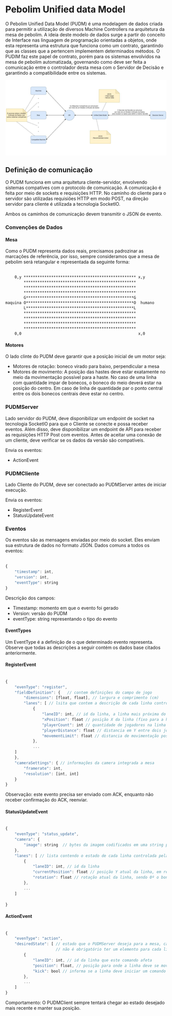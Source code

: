 # Pebolim Unified data Model

O Pebolim Unified Data Model (PUDM) é uma modelagem de dados criada para permitir a utilização de diversos Machine Controllers na arquitetura da mesa de pebolim. A ideia deste modelo de dados surge a partir do conceito de Interface nas linguagem de programação orientadas a objetos, onde esta representa uma estrutura que funciona como um contrato, garantindo que as classes que a pertencem implementem determinados métodos. O PUDIM faz este papel de contrato, porém para os sistemas envolvidos na mesa de pebolim automatizada, governando como deve ser feita a comunicação entre o controlador desta mesa com o Servidor de Decisão e garantindo a compatibilidade entre os sistemas.

![Fluxograma](img/fluxogram.png)

## Definição de comunicação

O PUDM funciona em uma arquitetura cliente-servidor, envolvendo sistemas compatíves com o protocolo de comunicação. A comunicação é feita por meio de sockets e requisições HTTP. No caminho do cliente para o servidor são utilizadas requisiões HTTP em modo POST, na direção servidor para cliente é utilizada a tecnologia SocketIO.

Ambos os caminhos de comunicação devem transmitir o JSON de evento.

### Convenções de Dados

#### Mesa
Como o PUDM representa dados reais, precisamos padrozinar as marcações de referência, por isso, sempre consideramos que a mesa de pebolim será retangular e representada da seguinte forma:


```plaintext

    0,y ************************************************* x,y
        *************************************************
        *************************************************
        *************************************************
        G***********************************************G
maquina O***********************************************O  humano
        L***********************************************L
        *************************************************
        *************************************************
        *************************************************
        *************************************************
    0,0                                                   x,0

```

#### Motores

O lado clinte do PUDM deve garantir que a posição inicial de um motor seja:
- Motores de rotação: boneco virado para baixo, perpendicular a mesa
- Motores de movimento: A posição das hastes deve estar exatamente no meio da movimentação possível para a haste. No caso de uma linha com quantidade impar de bonecos, o boneco do meio deverá estar na posição do centro. Em caso de linha de quantidade par o ponto central entre os dois bonecos centrais deve estar no centro.

### PUDMServer

Lado servidor do PUDM, deve disponibilizar um endpoint de socket na tecnologia SocketIO para que o Cliente se conecte e possa receber eventos. Além disso, deve disponibilizar um endpoint de API para receber as requisições HTTP Post com eventos. Antes de aceitar uma conexão de um cliente, deve verificar se os dados da versão são compatíveis.

Envia os eventos:
- ActionEvent


### PUDMCliente

Lado Cliente do PUDM, deve ser conectado ao PUDMServer antes de iniciar execução.

Envia os eventos:
- RegisterEvent
- StatusUpdateEvent


### Eventos

Os eventos são as mensagens enviadas por meio do socket. Eles enviam sua estrutura de dados no formato JSON. Dados comuns a todos os eventos:

```javascript

{
    "timestamp": int,
    "version": int,
    "eventType": string
}

```
Descrição dos campos:
- Timestamp: momento em que o evento foi gerado
- Version: versão do PUDM
- eventType: string representando o tipo do evento

#### EventTypes

Um EventType é a definição de o que determinado evento representa. Observe que todas as descrições a seguir contém os dados base citados anteriormente.

#### RegisterEvent

```javascript

{
    "evenType": "register",
    "fieldDefinition": {   // contem definições do campo de jogo
        "dimensions": [float, float], // largura e comprimento (cm)
        "lanes": [ // lsita que contem a descrição de cada linha controlada pela maquina (cada elemento representa uma linha)
            {
                "laneID": int, // id da linha, a linha mais próxima do gol da maquina é a linha 0
                "xPosition": float // posição X da linha (fixo para a haste)
                "playerCount": int // quantidade de jogadores na linha (deve ser maior ou igual a 0)
                "playerDistance": float // distancia em Y entre dois jogadores na linha (ignorado caso exista apenas 1 jogador)
                "movementLimit": float // distancia de movimentação possível no eixo Y da haste em relação à posição inicial 
            },
            ...
    ]
    },
    "cameraSettings": { // informações da camera integrada a mesa
        "framerate": int,
        "resolution": [int, int]
    }
}

```

Observação: este evento precisa ser enviado com ACK, enquanto não receber confirmação do ACK, reenviar.

#### StatusUpdateEvent


```javascript

{
    "evenType": "status_update",
    "camera": {
        "image": string  // bytes da imagem codificados em uma string por meio de um encoder base64
    },
    "lanes": [ // lista contendo o estado de cada linha controlada pela maquina, cada elemento representa uma linha
        {
            "laneID": int, // id da linha
            "currentPosition": float // posição Y atual da linha, em relação a posição inicial
            "rotation": float // rotação atual da linha, sendo 0º o boneco na posição inicial
        },
        ...
    ]

}

```

#### ActionEvent

```javascript

{
    "evenType": "action",
    "desiredState": [ // estado que o PUDMServer deseja para a mesa, cada elemento é um comando para uma linha
                      // não é obrigatório ter um elemento para cada linha  
        {
            "laneID": int, // id da linha que este comando afeta
            "position": float, // posição para onde a linha deve se mover, em Y, sendo 0 a posição inicial
            "kick": bool // informa se a linha deve iniciar um comando de chute
        },
        ...
    ]
}

```

Comportamento: O PUDMClient sempre tentará chegar ao estado desejado mais recente e manter sua posição.
